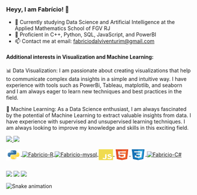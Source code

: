 ### Heyy, I am Fabrício! 🤙

- 🔭 Currently studying Data Science and Artificial Intelligence at the Applied Mathematics School of FGV RJ
- 🌱 Proficient in C++, Python, SQL, JavaScript, and PowerBI
- 📫 Contact me at email: fabriciodalviventurim@gmail.com

#### Additional interests in Visualization and Machine Learning:

📊 Data Visualization: I am passionate about creating visualizations that help to communicate complex data insights in a simple and intuitive way. I have experience with tools such as PowerBi, Tableau, matplotlib, and seaborn and I am always eager to learn new techniques and best practices in the field.

🤖 Machine Learning: As a Data Science enthusiast, I am always fascinated by the potential of Machine Learning to extract valuable insights from data. I have experience with supervised and unsupervised learning techniques. I am always looking to improve my knowledge and skills in this exciting field.


<div style="display: inline_block">
  <a href="https://github.com/FabricioVenturim">
  <img height="165em" src="https://github-readme-stats.vercel.app/api?username=FabricioVenturim&show_icons=true&theme=dracula&include_all_commits=true&count_private=true"/>
  <img height="165em" src="https://github-readme-stats.vercel.app/api/top-langs/?username=FabricioVenturim&layout=compact&langs_count=7&theme=dracula"/>
</div>
  
<div style="display: inline_block"><br>
  <img align="center" alt="Fabricio-Python" height="30" width="40" src="https://raw.githubusercontent.com/devicons/devicon/master/icons/python/python-original.svg">
  <img align="center" alt="Fabricio-R" height="30" width="40" src="https://cdn.jsdelivr.net/gh/devicons/devicon/icons/r/r-original.svg" />
  <img align="center" alt="Fabricio-mysql" height="30" width="40" src="https://cdn.jsdelivr.net/gh/devicons/devicon/icons/mysql/mysql-original.svg" />
  <img align="center" alt="Fabricio-Js" height="30" width="40" src="https://raw.githubusercontent.com/devicons/devicon/master/icons/javascript/javascript-plain.svg">
  <img align="center" alt="Fabricio-HTML" height="30" width="40" src="https://raw.githubusercontent.com/devicons/devicon/master/icons/html5/html5-original.svg">
  <img align="center" alt="Fabricio-CSS" height="30" width="40" src="https://raw.githubusercontent.com/devicons/devicon/master/icons/css3/css3-original.svg">
  <img align="center" alt="Fabricio-C#" height="30" width="40" src="https://icongr.am/devicon/cplusplus-original.svg?size=128&color=312b2b">


##

<div> 
  <a href="https://www.instagram.com/fabricioventurim/" target="_blank"><img src="https://img.shields.io/badge/-Instagram-%23E4405F?style=for-the-badge&logo=instagram&logoColor=white" target="_blank"></a>
  <a href = "mailto:fabriciodalviventurim@gmail.com"><img src="https://img.shields.io/badge/-Gmail-%23333?style=for-the-badge&logo=gmail&logoColor=white" target="_blank"></a>
  <a href="https://www.linkedin.com/in/fabr%C3%ADcio-dalvi-venturim-7731a4201/" target="_blank"><img src="https://img.shields.io/badge/-LinkedIn-%230077B5?style=for-the-badge&logo=linkedin&logoColor=white" target="_blank"></a> 
 
![Snake animation](https://github.com/FabricioVenturim/FabricioVenturim/blob/output/github-contribution-grid-snake.svg)
 
</div>
